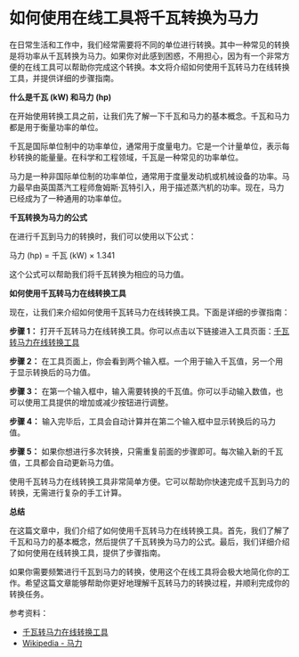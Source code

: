如何使用在线工具将千瓦转换为马力
================

在日常生活和工作中，我们经常需要将不同的单位进行转换。其中一种常见的转换是将功率从千瓦转换为马力。如果你对此感到困惑，不用担心，因为有一个非常方便的在线工具可以帮助你完成这个转换。本文将介绍如何使用千瓦转马力在线转换工具，并提供详细的步骤指南。

**什么是千瓦 (kW) 和马力 (hp)**

在开始使用转换工具之前，让我们先了解一下千瓦和马力的基本概念。千瓦和马力都是用于衡量功率的单位。

千瓦是国际单位制中的功率单位，通常用于度量电力。它是一个计量单位，表示每秒转换的能量量。在科学和工程领域，千瓦是一种常见的功率单位。

马力是一种非国际单位制的功率单位，通常用于度量发动机或机械设备的功率。马力最早由英国蒸汽工程师詹姆斯·瓦特引入，用于描述蒸汽机的功率。现在，马力已经成为了一种通用的功率单位。

**千瓦转换为马力的公式**

在进行千瓦到马力的转换时，我们可以使用以下公式：

马力 (hp) = 千瓦 (kW) × 1.341

这个公式可以帮助我们将千瓦转换为相应的马力值。

**如何使用千瓦转马力在线转换工具**

现在，让我们来介绍如何使用千瓦转马力在线转换工具。下面是详细的步骤指南：

**步骤 1：** 打开千瓦转马力在线转换工具。你可以点击以下链接进入工具页面：[千瓦转马力在线转换工具](https://www.onlinecalculatorsfree.com/zh-cn/convert/kilowatts-to-horsepower.html)

**步骤 2：** 在工具页面上，你会看到两个输入框。一个用于输入千瓦值，另一个用于显示转换后的马力值。

**步骤 3：** 在第一个输入框中，输入需要转换的千瓦值。你可以手动输入数值，也可以使用工具提供的增加或减少按钮进行调整。

**步骤 4：** 输入完毕后，工具会自动计算并在第二个输入框中显示转换后的马力值。

**步骤 5：** 如果你想进行多次转换，只需重复前面的步骤即可。每次输入新的千瓦值，工具都会自动更新马力值。

使用千瓦转马力在线转换工具非常简单方便。它可以帮助你快速完成千瓦到马力的转换，无需进行复杂的手工计算。

**总结**

在这篇文章中，我们介绍了如何使用千瓦转马力在线转换工具。首先，我们了解了千瓦和马力的基本概念，然后提供了千瓦转换为马力的公式。最后，我们详细介绍了如何使用在线转换工具，提供了步骤指南。

如果你需要频繁进行千瓦到马力的转换，使用这个在线工具将会极大地简化你的工作。希望这篇文章能够帮助你更好地理解千瓦转马力的转换过程，并顺利完成你的转换任务。

参考资料：

- [千瓦转马力在线转换工具](https://www.onlinecalculatorsfree.com/zh-cn/convert/kilowatts-to-horsepower.html)
- [Wikipedia - 马力](https://zh.wikipedia.org/wiki/)